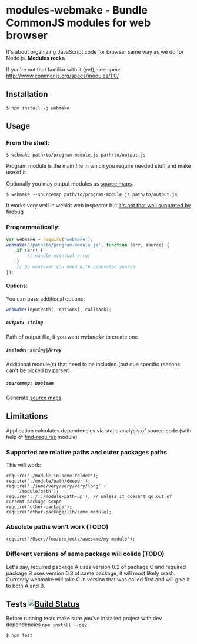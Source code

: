 # modules-webmake - Bundle CommonJS modules for web browser

It's about organizing JavaScript code for browser same way as we do for Node.js.
__Modules rocks__

If you're not that familiar with it (yet), see spec:
http://www.commonjs.org/specs/modules/1.0/

## Installation

	$ npm install -g webmake

## Usage

### From the shell:

	$ webmake path/to/program-module.js path/to/output.js

Program module is the main file in which you require needed stuff and make use of it.

Optionally you may output modules as [source maps](http://pmuellr.blogspot.com/2011/11/debugging-concatenated-javascript-files.html).

	$ webmake --sourcemap path/to/program-module.js path/to/output.js

It works very well in webkit web inspector but [it's not that well supported by firebug](http://code.google.com/p/fbug/issues/detail?id=2198)

### Programmatically:

```javascript
var webmake = require('webmake');
webmake('/path/to/program-module.js', function (err, source) {
	if (err) {
		// handle eventual error
	}
	// Do whatever you need with generated source
});
````

#### Options:

You can pass additional options:

```javascript
webmake(inputPath[, options], callback);
```

##### `output: string`
Path of output file, if you want _webmake_ to create one

##### `include: string|Array`
Additional module(s) that need to be included (but due specific reasons can't be picked by parser).

##### `sourcemap: boolean`
Generate [source maps](http://pmuellr.blogspot.com/2011/11/debugging-concatenated-javascript-files.html).

## Limitations

Application calculates dependencies via static analysis of source code (with help of [find-requires](https://github.com/medikoo/find-requires) module)

### Supported are relative paths and outer packages paths

This will work:

	require('./module-in-same-folder');
	require('./module/path/deeper');
	require('./some/very/very/very/long' +
		'/module/path');
	require('../../module-path-up'); // unless it doesn't go out of current package scope
	require('other-package');
	require('other-package/lib/some-module);

### Absolute paths won't work (TODO)

	require('/Users/foo/projects/awesome/my-module');

### Different versions of same package will colide (TODO)

Let's say, required package A uses version 0.2 of package C and required package B uses version 0.3 of same package, it will most likely crash. Currently webmake will take C in version that was called first and will give it to both A and B.

## Tests [![Build Status](https://secure.travis-ci.org/medikoo/modules-webmake.png?branch=master)](https://secure.travis-ci.org/medikoo/modules-webmake)

Before running tests make sure you've installed project with dev dependencies
`npm install --dev`

	$ npm test

